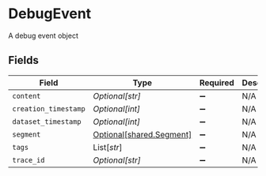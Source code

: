 # DebugEvent

A debug event object


## Fields

| Field                                                      | Type                                                       | Required                                                   | Description                                                |
| ---------------------------------------------------------- | ---------------------------------------------------------- | ---------------------------------------------------------- | ---------------------------------------------------------- |
| `content`                                                  | *Optional[str]*                                            | :heavy_minus_sign:                                         | N/A                                                        |
| `creation_timestamp`                                       | *Optional[int]*                                            | :heavy_minus_sign:                                         | N/A                                                        |
| `dataset_timestamp`                                        | *Optional[int]*                                            | :heavy_minus_sign:                                         | N/A                                                        |
| `segment`                                                  | [Optional[shared.Segment]](../../models/shared/segment.md) | :heavy_minus_sign:                                         | N/A                                                        |
| `tags`                                                     | List[*str*]                                                | :heavy_minus_sign:                                         | N/A                                                        |
| `trace_id`                                                 | *Optional[str]*                                            | :heavy_minus_sign:                                         | N/A                                                        |